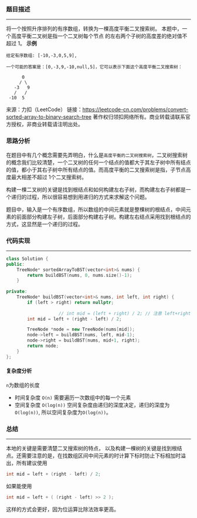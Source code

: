 ### 题目描述

- - - -
将一个按照升序排列的有序数组，转换为一棵高度平衡二叉搜索树。
本题中，一个高度平衡二叉树是指一个二叉树每个节点 的左右两个子树的高度差的绝对值不超过 1。
**示例**

    给定有序数组: [-10,-3,0,5,9],
    
    一个可能的答案是：[0,-3,9,-10,null,5]，它可以表示下面这个高度平衡二叉搜索树：
    
          0
         / \
       -3   9
       /   /
     -10  5

来源：力扣（LeetCode）
链接：https://leetcode-cn.com/problems/convert-sorted-array-to-binary-search-tree
著作权归领扣网络所有。商业转载请联系官方授权，非商业转载请注明出处。

### 思路分析

在题目中有几个概念需要先弄明白，什么是`高度平衡的二叉树搜索树`，二叉树搜索树的概念我们比较清楚，一个二叉树的任何一个结点的值都大于其左子树中所有结点的值，都小于其右子树中所有结点的值。而高度平衡的二叉搜索树是指，子节点高度最大相差不超过
1个二叉搜索树。

构建一棵二叉树的关键是找到根结点和如何构建左右子树，而构建左右子树都是一个递归的过程，所以很容易想到用递归的方式来求解这个问题。 

题目中，输入是一个有序数组，所以数组的中间元素就是整棵树的根结点，中间元素的前面部分构建左子树，后面部分构建右子树。构建左右结点采用找到根结点的方式，这显然是一个递归的过程。

### 代码实现

- - - -
```c++
class Solution {
public:
    TreeNode* sortedArrayToBST(vector<int>& nums) {
        return buildBST(nums, 0, nums.size()-1);
    }
    
private:
    TreeNode* buildBST(vector<int>& nums, int left, int right) {
        if (left > right) return nullptr;
        
        			// int mid = (left + right) / 2; // 注意 left+right如果比较多的时相加可能会溢出，会导致mid为负数
        int mid = left + (right - left) / 2;

        TreeNode *node = new TreeNode(nums[mid]);
        node->left = buildBST(nums, left, mid-1);
        node->right = buildBST(nums, mid+1, right);
        return node;
    }
};
```

#### 复杂度分析
`n`为数组的长度

- 时间复杂度 `O(n)` 需要遍历一次数组中的每一个元素
- 空间复杂度 `O(log(n))` 空间复杂度由递归的深度决定，递归的深度为`O(log(n))`, 所以空间复杂度为`O(log(n))`。

### 总结
- - - -
本地的关键是需要清楚二叉搜索树的特点， 以及构建一棵树的关键是找到根结点。还需要注意的是，在找数组区间中间元素的时计算下标时防止下标相加时溢出，所有建议使用
```c++
int mid = left + (right - left) / 2;
```

如果能使用
```c++
int mid = left + ( (right - left) >> 2 );
```
这样的方式会更好，因为位运算比除法效率更高。

